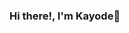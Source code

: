 ### Hi there!, I'm Kayode👋

<!--
**Moleskef/Moleskef** is a ✨ _special_ ✨ repository because its `README.md` (this file) appears on your GitHub profile.

Here are some ideas to get you started:

- 🔭 I’m currently working on ...Mobile Payment App
- 🌱 I’m currently learning ... Kotlin, Flutter and React Js
- 👯 I’m looking to collaborate on ...Java
- 🤔 I’m looking for help with ...Anything
- 💬 Ask me about ...Java,MySql
- 📫 How to reach me: ...
- 😄 Pronouns: ...He/Him
- ⚡ Fun fact: ...Coding is Life
-->
